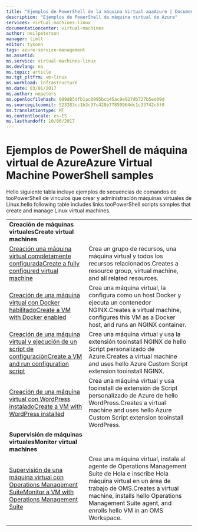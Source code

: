 ```yaml
---
title: "Ejemplos de PowerShell de la máquina Virtual aaaAzure | Documentos de Microsoft"
description: "Ejemplos de PowerShell de máquina virtual de Azure"
services: virtual-machines-linux
documentationcenter: virtual-machines
author: neilpeterson
manager: timlt
editor: tysonn
tags: azure-service-management
ms.assetid: 
ms.service: virtual-machines-linux
ms.devlang: na
ms.topic: article
ms.tgt_pltfrm: vm-linux
ms.workload: infrastructure
ms.date: 03/01/2017
ms.author: nepeters
ms.openlocfilehash: 089d85dfb1ac0995bcb45ac9e927db727b5ed09d
ms.sourcegitcommit: 523283cc1b3c37c428e77850964dc1c33742c5f0
ms.translationtype: MT
ms.contentlocale: es-ES
ms.lasthandoff: 10/06/2017
---
```

# <a name="azure-virtual-machine-powershell-samples"></a><span data-ttu-id="7fbbd-103">Ejemplos de PowerShell de máquina virtual de Azure</span><span class="sxs-lookup"><span data-stu-id="7fbbd-103">Azure Virtual Machine PowerShell samples</span></span>

<span data-ttu-id="7fbbd-104">Hello siguiente tabla incluye ejemplos de secuencias de comandos de tooPowerShell de vínculos que crear y administración máquinas virtuales de Linux.</span><span class="sxs-lookup"><span data-stu-id="7fbbd-104">hello following table includes links tooPowerShell scripts samples that create and manage Linux virtual machines.</span></span>

| | |
|---|---|
|<span data-ttu-id="7fbbd-105">**Creación de máquinas virtuales**</span><span class="sxs-lookup"><span data-stu-id="7fbbd-105">**Create virtual machines**</span></span>||
| [<span data-ttu-id="7fbbd-106">Creación una máquina virtual completamente configurada</span><span class="sxs-lookup"><span data-stu-id="7fbbd-106">Create a fully configured virtual machine</span></span>](./../scripts/virtual-machines-linux-powershell-sample-create-vm.md?toc=%2fpowershell%2fmodule%2ftoc.json) | <span data-ttu-id="7fbbd-107">Crea un grupo de recursos, una máquina virtual y todos los recursos relacionados.</span><span class="sxs-lookup"><span data-stu-id="7fbbd-107">Creates a resource group, virtual machine, and all related resources.</span></span>|
| [<span data-ttu-id="7fbbd-108">Creación de una máquina virtual con Docker habilitado</span><span class="sxs-lookup"><span data-stu-id="7fbbd-108">Create a VM with Docker enabled</span></span>](./../scripts/virtual-machines-linux-powershell-sample-create-docker-host.md?toc=%2fpowershell%2fmodule%2ftoc.json) | <span data-ttu-id="7fbbd-109">Crea una máquina virtual, la configura como un host Docker y ejecuta un contenedor NGINX.</span><span class="sxs-lookup"><span data-stu-id="7fbbd-109">Creates a virtual machine, configures this VM as a Docker host, and runs an NGINX container.</span></span> |
| [<span data-ttu-id="7fbbd-110">Creación de una máquina virtual y ejecución de un script de configuración</span><span class="sxs-lookup"><span data-stu-id="7fbbd-110">Create a VM and run configuration script</span></span>](./../scripts/virtual-machines-linux-powershell-sample-create-vm-nginx.md?toc=%2fpowershell%2fmodule%2ftoc.json) | <span data-ttu-id="7fbbd-111">Crea una máquina virtual y usa la extensión tooinstall NGINX de hello Script personalizado de Azure.</span><span class="sxs-lookup"><span data-stu-id="7fbbd-111">Creates a virtual machine and uses hello Azure Custom Script extension tooinstall NGINX.</span></span> |
| [<span data-ttu-id="7fbbd-112">Creación de una máquina virtual con WordPress instalado</span><span class="sxs-lookup"><span data-stu-id="7fbbd-112">Create a VM with WordPress installed</span></span>](./../scripts/virtual-machines-linux-powershell-sample-create-vm-wordpress.md?toc=%2fpowershell%2fmodule%2ftoc.json) | <span data-ttu-id="7fbbd-113">Crea una máquina virtual y usa tooinstall de extensión de Script personalizado de Azure de hello WordPress.</span><span class="sxs-lookup"><span data-stu-id="7fbbd-113">Creates a virtual machine and uses hello Azure Custom Script extension tooinstall WordPress.</span></span> |
|<span data-ttu-id="7fbbd-114">**Supervisión de máquinas virtuales**</span><span class="sxs-lookup"><span data-stu-id="7fbbd-114">**Monitor virtual machines**</span></span>||
| [<span data-ttu-id="7fbbd-115">Supervisión de una máquina virtual con Operations Management Suite</span><span class="sxs-lookup"><span data-stu-id="7fbbd-115">Monitor a VM with Operations Management Suite</span></span>](./../scripts/virtual-machines-linux-powershell-sample-create-vm-oms.md?toc=%2fpowershell%2fmodule%2ftoc.json) | <span data-ttu-id="7fbbd-116">Crea una máquina virtual, instala al agente de Operations Management Suite de Hola e inscribe Hola máquina virtual en un área de trabajo de OMS.</span><span class="sxs-lookup"><span data-stu-id="7fbbd-116">Creates a virtual machine, installs hello Operations Management Suite agent, and enrolls hello VM in an OMS Workspace.</span></span>  |
| | |
